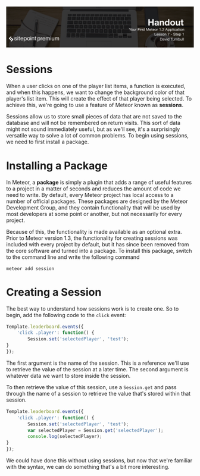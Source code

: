 ![](Your_First_Meteor_Application_handouts/headings/7.1.png)

# Sessions

When a user clicks on one of the player list items, a function is executed, and when this happens, we want to change the background color of that player's list item. This will create the effect of that player being selected. To achieve this, we're going to use a feature of Meteor known as **sessions**.

Sessions allow us to store small pieces of data that are not saved to the database and will not be remembered on return visits. This sort of data might not sound immediately useful, but as we'll see, it's a surprisingly versatile way to solve a lot of common problems. To begin using sessions, we need to first install a package.

# Installing a Package

In Meteor, a **package** is simply a plugin that adds a range of useful features to a project in a matter of seconds and reduces the amount of code we need to write. By default, every Meteor project has local access to a number of official packages. These packages are designed by the Meteor Development Group, and they contain functionality that will be used by most developers at some point or another, but not necessarily for every project.

Because of this, the functionality is made available as an optional extra. Prior to Meteor version 1.3, the functionality for creating sessions was included with every project by default, but it has since been removed from the core software and turned into a package. To install this package, switch to the command line and write the following command

```
meteor add session
```

# Creating a Session

The best way to understand how sessions work is to create one. So to begin, add the following code to the `click` event:

```js
Template.leaderboard.events({
    'click .player': function() {
        Session.set('selectedPlayer', 'test');
}
});
```

The first argument is the name of the session. This is a reference we'll use to retrieve the value of the session at a later time. The second argument is whatever data we want to store inside the session.

To then retrieve the value of this session, use a `Session.get` and pass through the name of a session to retrieve the value that's stored within that session.

```js
Template.leaderboard.events({
    'click .player': function() {
        Session.set('selectedPlayer', 'test');
        var selectedPlayer = Session.get('selectedPlayer');
        console.log(selectedPlayer);
}
});
```

We could have done this without using sessions, but now that we're familiar with the syntax, we can do something that's a bit more interesting.